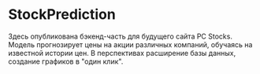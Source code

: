 # StockPrediction
Здесь опубликована бэкенд-часть для будущего сайта PC Stocks.
Модель прогнозирует цены на акции различных компаний, обучаясь на известной истории цен.
В перспективах расширение базы данных, создание графиков в "один клик".
